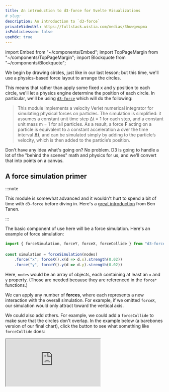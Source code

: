 ```yaml
---
title: An introduction to d3-force for Svelte Visualizations
# slug: 
description: An introduction to `d3-force`
privateVideoUrl: https://fullstack.wistia.com/medias/3huwgvupma
isPublicLesson: false
useMdx: true
---
```


import Embed from "~/components/Embed";
import TopPageMargin from "~/components/TopPageMargin";
import Blockquote from "~/components/Blockquote";

<TopPageMargin />

We begin by drawing circles, just like in our last lesson; but this time, we'll use a physics-based force layout to arrange the circles.

This means that rather than apply some fixed x and y position to each circle, we'll let a physics engine determine the position of each circle. In particular, we'll be using [`d3-force`](https://github.com/d3/d3-force) which will do the following:

<Blockquote>

This module implements a velocity Verlet numerical integrator for simulating physical forces on particles. The simulation is simplified: it assumes a constant unit time step Δt = 1 for each step, and a constant unit mass m = 1 for all particles. As a result, a force **F** acting on a particle is equivalent to a constant acceleration **a** over the time interval **Δt**, and can be simulated simply by adding to the particle’s velocity, which is then added to the particle’s position.

</Blockquote>

Don't have any idea what's going on? No problem. D3 is going to handle a lot of the "behind the scenes" math and physics for us, and we'll convert that into points on a canvas. 

## A force simulation primer

:::note

This module is somewhat advanced and it wouldn't hurt to spend a bit of time with `d3-force` before diving in. Here's a [great introduction](https://observablehq.com/@ben-tanen/a-tutorial-to-using-d3-force-from-someone-who-just-learned-ho) from Ben Tanen.

:::

The basic component of use here will be a force simulation. Here's an example of force simulation:

```js
import { forceSimulation, forceY, forceX, forceCollide } from "d3-force";

const simulation = forceSimulation(nodes)
    .force("x", forceX().x(d => d.x).strength(0.02))
    .force("y", forceY().y(d => d.y).strength(0.02))
```

Here, `nodes` would be an array of objects, each containing at least an `x` and `y` property. (Those are needed because they are referenced in the `force*` functions.)

We can apply any number of **forces**, where each represents a new interaction with the overall simulation. For example, if we omitted `forceX`, our simulation would only attract toward the vertical axis.

We could also add others. For example, we could add a `forceCollide` to make sure that the circles don't overlap. In the example below (a barebones version of our final chart), click the button to see what something like `forceCollide` does:

<iframe src="https://codesandbox.io/embed/force-collide-toggling-7xndiv?view=preview" 
      style={{ width: "100%", height: "400px", border: "0" }}
      allow="accelerometer; ambient-light-sensor; camera; encrypted-media; geolocation; gyroscope; hid; microphone; midi; payment; usb; vr; xr-spatial-tracking"
      sandbox="allow-forms allow-modals allow-popups allow-presentation allow-same-origin allow-scripts" 
/>


---

In our chart, we're going to want three forces: `forceX`, `forceY`, and `forceCollide`. Here's a brief description of each:

* [`forceX`](https://github.com/d3/d3-force#forceX): attracts nodes towards the horizontal axis toward a given position, `x`.
* [`forceY`](https://github.com/d3/d3-force#forceY): attracts nodes towards the vertical axis toward a given position, `y`.
* [`forceCollide`](https://github.com/d3/d3-force#forceCollide): makes sure that no two nodes overlap.

Let's begin by importing our data and defining which columns we want to map to the `forceX` and `forceY` forces.

`data.js` will look like this:

```js
export default [
  {
    country: "Afghanistan",
    happiness: 2.404,
    continent: "Asia"
  },
  {
    country: "Lebanon",
    happiness: 2.955,
    continent: "Asia"
  },
  {
    country: "Zimbabwe",
    happiness: 2.995,
    continent: "Africa"
  },
  {
    country: "Rwanda",
    happiness: 3.268,
    continent: "Africa"
  },
  // ...
];
```

...where each country is represented by an object. 

In total, there is one object for every country in the world. Each object includes its name (`country`), its happiness score (`happiness`), and its continent (`continent`).

You can download the complete file [here](./public/data/data.json) or see it in CSV form [here](https://docs.google.com/spreadsheets/d/1ebYGFODm2z7hUmNlYkjThV23YNxwWkbMY2wIbiWhM5Y/edit?usp=sharing). 

In `App.svelte`, we can import our data and `console.log` to verify that everything is working.

```html
<script>
    import data from "$data/data.js";
    console.log(data)
</script>
```

Within our chart, each circle's attributes will be determined in the following way:
* Each circle's radius and x position will be determined by its `happiness` score
* Each circle's color and y position will be determined by its `continent`

As it relates to our force layout:
* Map the `happiness` column to the `forceX` force.
* When grouped by continent, map the `happiness` column to the `forceY` force.
* Apply a `forceCollide` to make sure that no two circles overlap.

Let's do it!

```html
<script>
    import data from "$data/data.js";
    import { forceSimulation, forceX, forceY, forceCollide } from "d3-force";

    const RADIUS = 5;
    const simulation = forceSimulation(data)
        .force("x", forceX().x(d => d.happiness).strength(0.8))
        .force("y", forceY().y(d => d.continent).strength(0.2))
        .force("collide", forceCollide().radius(RADIUS);
</script>
```

:::note 

The `strength` parameter of each force is a multiplier for the force's effect on the simulation. You can set `strength` to any number between 0 and 1 to make it more or less powerful.

:::

If you `console.log` the `simulation`, you'll see it's an object with multiple properties.

![](./public/assets/simulation.png)

Some of these properties allow us to adjust how our simulation behaves. For example, we can adjust the speed at which the bubbles move using [`simulation.alphaDecay`](https://github.com/d3/d3-force#simulation_alphaDecay). We can stop the simulation entirely using [`simulation.stop()`](https://github.com/d3/d3-force#simulation_stop), or we can start it again using [`simulation.restart()`](https://github.com/d3/d3-force#simulation_restart).

Of interest to us is `simulation.nodes()` which returns an array of all the nodes in the simulation.

In other words, this array will represent each circles' x and y positions, as well as some other attributes.

![](./public/assets/nodes.png)

As we can see, each object in the array represents a country in our original dataset (with its original `country`, `happiness`, and `continent` properties). But it also has new ones, like `x` and `y`, which represent the force-directed position of the circle.

There are two problems. First, each circle's `x` value is unscaled, and second, `y` is consistently `NaN` (which stands for "Not a Number"). This is because the `forceY` force is applied to the `continent` column, and the `continent` column is not numeric. The `.x()` and `.y()` functions require a number to compute their coordinates.

In order to address this, we'll create `xScale` and `yScale` functions, just as we did in the last module.

## Scaling our data

### `xScale`

Let's begin by instantiating an `xScale` function, which will take in a raw "happiness" score and return some value between 0 and the width of the chart.

As with the last module, we'll bind the chart container's `clientWidth` to `width`. We'll also add some margin so that we can account for this chart padding in our newly created scales. And as with last lesson, we'll create an `innerWidth` variable to represent the width of the chart minus the margin, and the same for `innerHeight`.

```html
<script>
  let width = 400, 
    height = 400;

  const margin = { top: 0, right: 0, bottom: 20, left: 0 };

  $: innerWidth = width - margin.left - margin.right;
  let innerHeight = height - margin.top - margin.bottom;

  // Other script code...
</script>

<div class='chart-container' bind:clientWidth={width}>
  <svg {width} {height}>
  </svg>
</div>
```

:::note 

`width` updates, but `height` doesn't, which is why we use `$:` to create `innerWidth`.

:::

Now we want to construct an `xScale` function, which maps a raw happiness score to a value between 0 and `innerWidth`.

```html
<script>
  import { scaleLinear } from "d3-scale";

  $: xScale = scaleLinear()
    .domain([1, 9]) // Alternatively, we could pass .domain(extent(data, d => d.happiness))
    .range([0, innerWidth])
</script>
```

Note that we are using a fixed domain of `[1, 9]`, because the happiness scores all fall within this range. We could alternatively pass a domain of `extent(data, d => d.happiness)`, which would dynamically generate the domain based on the `min` and `max` `happiness` scores, but we know that our data will always fall within this `[1, 9]` domain — so we'll pass it explicitly to have greater control.

### `yScale`

Let's do the same thing with our `yScale` function. Rather than use `scaleLinear` which is used for numeric data, we'll use [`scaleBand`](https://observablehq.com/@d3/d3-scaleband) which is used for ordinal or categorical data (such as `continent` in our dataset).

`scaleBand` will take in an array of values in the domain (which are not numeric in nature), and return a position that is evenly spaced with the given range.

![](./public/assets/scaleBand.svg)

Here, passing any of the values `A`, `B`, `C`, or `D` to `scaleBand` would return that letter's index divided by the number of values in the array times the range. Assuming the range is `[0, 400]`, `A` would return 0, `B` would return 100, `C` would return 200, and `D` would return 300.

In our case, we want to pass in each of the unique `continent` values as the domain for our `yScale`, and return an evenly positioned y value in the range.

We could simply pass our array of continents in using `data.map(d => d.continent)`, but to make for a more visually appealing chart, we'll **sort the continents by their average happiness scores**. (It's small tweaks like this that can bring charts to the next level.)

We'll do some wizardry using [`d3.rollups`](https://observablehq.com/@d3/d3-group) to get this list of continents sorted by their happiness scores.

```js
import { mean, rollups } from "d3-array";

// Generate the average for each continent, so that we can sort according to that
const continents = rollups(
    data,
    v => mean(v, d => d.happiness),
    d => d.continent
  ) // Group data by continent and return the group-wide mean
  .sort((a, b) => a[1] - b[1]) // Sort according to value
  .map(d => d[0]); // Grab the continent name
```

:::note

Don't worry if you don't know what's going on here. If you want to learn more though, see [this guide](https://observablehq.com/@d3/d3-group).

:::

Now if you print `continents`, you'll see it's sorted in the following order:

  * `Africa`
  * `Asia`
  * `South America`
  * `North America`
  * `Europe`
  * `Oceania`

Let's pass that array into `yScale`:

```js
let yScale = scaleBand()
  .domain(continents)
  .range([innerHeight, 0])
  .paddingOuter(0.5);
```

Here, we're using [`paddingOuter`](https://observablehq.com/@d3/d3-scaleband#cell-180) to give some breathing room on the top and bottom of the chart.

## Draw some circles!

Let's revisit the `simulation` we instantiated earlier, and pass in our `xScale` and `yScale` functions.

```js
let simulation = forceSimulation(data)
  .force("x", forceX().x(d => xScale(d.happiness)).strength(0.8))
  .force("y", forceY().y(d => yScale(d.continent)).strength(0.2))
  .force("collide", forceCollide().radius(RADIUS))

let nodes = simulation.nodes();
```

At first, you'll notice this errors out, because `xScale` is a reactive variable whereas `simulation` was instantiated with `let`. Because `xScale` is referenced within `simulation`, we need to replace `let` with `$:`. The same goes for `nodes`.

```js
$: simulation = forceSimulation(data)
// ...

$: nodes = simulation.nodes();
```

Now, if you `$: console.log(nodes)`, you will see that each node has a properly scaled `x` and `y` value.

With this set of nodes, which are now scaled from our data, we can draw our circles. As with previous examples, we'll write our markup directly, and use an `{#each}` block to iterate over our data.

```html
<svg {width} {height}>
  <g class="inner-chart" transform="translate({margin.left}, {margin.top})">
    {#each nodes as node}
      <circle cx={node.x} cy={node.y} r={node.happiness} fill="steelblue" />
    {/each}
  </g>
</svg>
```

:::note 

Like last module, we are wrapping our inner chart with a `<g>` element, and translating it according to our `margin` values. This is so that we can add axes later on, and have them be positioned correctly.

:::

Altogether, our code for drawing circles linked to our data looks like this:

```html
<script>
  import data from "$data/data.js";
  import { forceSimulation, forceX, forceY, forceCollide } from "d3-force";
  import { scaleLinear, scaleBand } from "d3-scale";

  let width = 400,
    height = 400;
  const margin = { top: 0, right: 0, left: 0, bottom: 20 };

  $: innerWidth = width - margin.left - margin.right;
  let innerHeight = height - margin.top - margin.bottom;

  const RADIUS = 5;

  import { mean, rollups } from "d3-array";

  // Generate the average for each continent, so that we can sort according to that
  const continents = rollups(
    data,
    v => mean(v, d => d.happiness),
    d => d.continent
  ) // Group data by continent and return the group-wide mean
    .sort((a, b) => a[1] - b[1]) // Sort according to value
    .map(d => d[0]); // Grab the continent name

  $: xScale = scaleLinear()
    .domain([1, 9]) // Alternatively, we could pass .domain(extent(data, d => d.happiness))
    .range([0, innerWidth]);

  let yScale = scaleBand()
    .domain(continents)
    .range([innerHeight, 0])
    .paddingOuter(0.5);

  $: simulation = forceSimulation(data)
    .force("x", forceX().x(d => xScale(d.happiness)).strength(0.8))
    .force("y", forceY().y(d => yScale(d.continent)).strength(0.2))
    .force("collide", forceCollide().radius(RADIUS))

  $: nodes = simulation.nodes();
  $: console.log(nodes);
</script>

<div class='chart-container' bind:clientWidth={width}>
  <svg {width} {height}>
    <g class="inner-chart" transform="translate({margin.left}, {margin.top})">
      {#each nodes as node}
        <circle cx={node.x} cy={node.y} r={node.happiness} fill="steelblue" />
      {/each}
    </g>
  </svg>
</div>
```

<!-- ![](./public/assets/initial.png) -->

<Embed title="xmzghl" height="400px" previewOnly module="02" lesson="01" />

Congrats! We drew some circles. Very obviously, there's something wrong though. The circles are centered around the (0, 0) origin, and don't seem to be moving or actually correlated with our data points in any meaningful way. (We can fix this by resizing the window, but that's obviously not a reasonable solution.) We'll address this in our next lesson.

## Need help? Further reading

#### Force layout
* [D3 Force layout](https://www.d3indepth.com/force-layout/)
* [A tutorial to using `d3-force` from someone who just learned how to use it](https://observablehq.com/@ben-tanen/a-tutorial-to-using-d3-force-from-someone-who-just-learned-ho)
* [Use the (`d3`) force](https://wattenberger.com/blog/d3-force)

#### Array manipulation
* [`rollups`](https://observablehq.com/@d3/d3-group#rollups)

#### Scales
* [`scaleBand`](https://observablehq.com/@d3/d3-scaleband)
